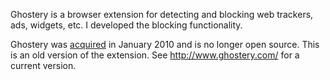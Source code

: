 Ghostery is a browser extension for detecting and blocking web trackers, ads, widgets, etc. I developed the blocking functionality.

Ghostery was [acquired](http://blog.betteradvertising.com/2010/01/19/better-advertising-acquires-ghostery/) in January 2010 and is no longer open source. This is an old version of the extension. See http://www.ghostery.com/ for a current version.

